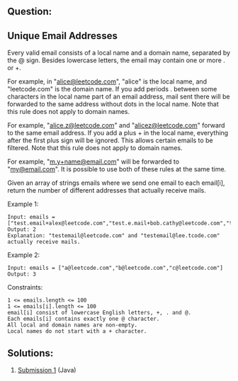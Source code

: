 ## Question:

## Unique Email Addresses

Every valid email consists of a local name and a domain name, separated by the @ sign. Besides lowercase letters, the email may contain one or more . or +.

For example, in "alice@leetcode.com", "alice" is the local name, and "leetcode.com" is the domain name.
If you add periods . between some characters in the local name part of an email address, mail sent there will be forwarded to the same address without dots in the local name. Note that this rule does not apply to domain names.

For example, "alice.z@leetcode.com" and "alicez@leetcode.com" forward to the same email address.
If you add a plus + in the local name, everything after the first plus sign will be ignored. This allows certain emails to be filtered. Note that this rule does not apply to domain names.

For example, "m.y+name@email.com" will be forwarded to "my@email.com".
It is possible to use both of these rules at the same time.

Given an array of strings emails where we send one email to each email[i], return the number of different addresses that actually receive mails.

Example 1:
```
Input: emails = ["test.email+alex@leetcode.com","test.e.mail+bob.cathy@leetcode.com","testemail+david@lee.tcode.com"]
Output: 2
Explanation: "testemail@leetcode.com" and "testemail@lee.tcode.com" actually receive mails.
```
Example 2:
```
Input: emails = ["a@leetcode.com","b@leetcode.com","c@leetcode.com"]
Output: 3
 ```

Constraints:
```
1 <= emails.length <= 100
1 <= emails[i].length <= 100
email[i] consist of lowercase English letters, +, . and @.
Each emails[i] contains exactly one @ character.
All local and domain names are non-empty.
Local names do not start with a + character.
```

## Solutions:
1. [Submission 1](./solution1.java) (Java)